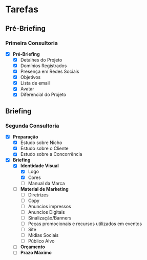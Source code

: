 # Tarefas

## Pré-Briefing

### Primeira Consultoria

- [X] **Pré-Briefing**
    - [X] Detalhes do Projeto
    - [X] Domínios Registrados
    - [X] Presença em Redes Sociais
    - [X] Objetivos
    - [X] Lista de email
    - [X] Avatar
    - [X] Diferencial do Projeto

## Briefing

### Segunda Consultoria

  - [X] **Preparação**
    - [X] Estudo sobre Nicho
    - [X] Estudo sobre o Cliente
    - [X] Estudo sobre a Concorrência

  - [X] **Briefing**
    - [X] **Identidade Visual**
      - [X] Logo
      - [X] Cores
      - [ ] Manual da Marca  
    - [ ] **Material de Marketing**
      - [ ] Diretrizes
      - [ ] Copy
      - [ ] Anuncios impressos
      - [ ] Anuncios Digitais
      - [ ] Sinalização/Banners
      - [ ] Peças promocionais e recursos utilizados em eventos
      - [ ] Site
      - [ ] Mídias Sociais
      - [ ] Público Alvo
    - [ ] **Orçamento**
    - [ ] **Prazo Máximo**
